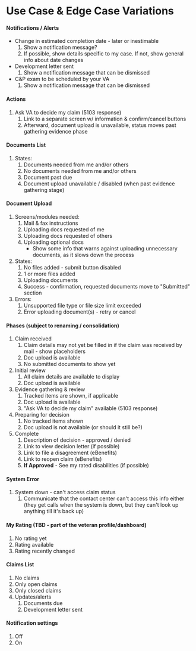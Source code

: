 # Use Case & Edge Case Variations

#### Notifications / Alerts

- Change in estimated completion date - later or inestimable
  1. Show a notification message?
  2. If possible, show details specific to my case. If not, show general info about date changes
- Development letter sent
  1. Show a notification message that can be dismissed
- C&P exam to be scheduled by your VA
  1. Show a notification message that can be dismissed

#### Actions

1. Ask VA to decide my claim (5103 response)
   1. Link to a separate screen w/ information & confirm/cancel buttons
   2. Afterward, document upload is unavailable, status moves past gathering evidence phase

#### Documents List

1. States:
   1. Documents needed from me and/or others
   3. No documents needed from me and/or others
   4. Document past due
   4. Document upload unavailable / disabled (when past evidence gathering stage)

#### Document Upload

1. Screens/modules needed:
   1. Mail & fax instructions
   2. Uploading docs requested of me
   2. Uploading docs requested of others
   3. Uploading optional docs
      - Show some info that warns against uploading unnecessary documents, as it slows down the process
2. States:
   1. No files added - submit button disabled
   2. 1 or more files added
   3. Uploading documents
   4. Success - confirmation, requested documents move to "Submitted" section
3. Errors:
   1. Unsupported file type or file size limit exceeded
   2. Error uploading document(s) - retry or cancel

#### Phases (subject to renaming / consolidation)

1. Claim received
   1. Claim details may not yet be filled in if the claim was received by mail - show placeholders
   2. Doc upload is available
   3. No submitted documents to show yet
2. Initial review
   1. All claim details are available to display
   2. Doc upload is available
3. Evidence gathering & review
   1. Tracked items are shown, if applicable
   2. Doc upload is available
   3. "Ask VA to decide my claim" available (5103 response)
5. Preparing for decision
   1. No tracked items shown
   2. Doc upload is not available (or should it still be?)
7. Complete
   1. Description of decision - approved / denied
   2. Link to view decision letter (if possible)
   3. Link to file a disagreement (eBenefits)
   4. Link to reopen claim (eBenefits)
   5. **If Approved** - See my rated disabilities (if possible)

#### System Error

1. System down - can't access claim status
   1. Communicate that the contact center can't access this info either (they get calls when the system is down, but they can't look up anything till it's back up)

#### My Rating (TBD - part of the veteran profile/dashboard)

1. No rating yet
2. Rating available
3. Rating recently changed

#### Claims List

1. No claims
2. Only open claims
3. Only closed claims
4. Updates/alerts
    1.  Documents due
    2.  Development letter sent

#### Notification settings

1. Off
2. On

